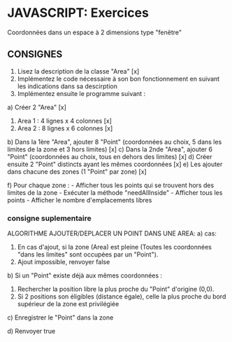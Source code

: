 # JAVASCRIPT: Exercices

Coordonnées dans un espace à 2 dimensions type "fenêtre"

## CONSIGNES

1. Lisez la description de la classe "Area" [x]
2. Implémentez le code nécessaire à son bon fonctionnement en suivant les indications dans sa descirption
3. Implémentez ensuite le programme suivant :

a) Créer 2 "Area" [x]

1) Area 1 : 4 lignes x 4 colonnes [x]
2) Area 2 : 8 lignes x 6 colonnes [x]

b) Dans la 1ère "Area", ajouter 8 "Point" (coordonnées au choix, 5 dans les limites de la zone et 3 hors limites) [x]
c) Dans la 2nde "Area", ajouter 6 "Point" (coordonnées au choix, tous en dehors des limites) [x]
d) Créer ensuite 2 "Point" distincts ayant les mêmes coordonnées [x]
e) Les ajouter dans chacune des zones (1 "Point" par zone) [x]

f) Pour chaque zone : - Afficher tous les points qui se trouvent hors des limites de la zone - Exécuter la méthode "needAllInside" - Afficher tous les points - Afficher le nombre d'emplacements libres

### consigne suplementaire

ALGORITHME AJOUTER/DEPLACER UN POINT DANS UNE AREA:
a) cas:

1) En cas d'ajout, si la zone (Area) est pleine (Toutes les coordonnées "dans les limites" sont occupées par un "Point").
2) Ajout impossible, renvoyer false

b) Si un "Point" existe déjà aux mêmes coordonnées :

1) Rechercher la position libre la plus proche du "Point" d'origine (0,0).
2) Si 2 positions son éligibles (distance égale), celle la plus proche du bord supérieur de la zone est privilégiée

c) Enregistrer le "Point" dans la zone

d) Renvoyer true
